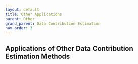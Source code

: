 ```yaml
---
layout: default
title: Other Applications
parent: Other
grand_parent: Data Contribution Estimation
nav_order: 3
---
```


## Applications of Other Data Contribution Estimation Methods